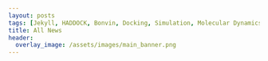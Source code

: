 ```yaml
---
layout: posts
tags: [Jekyll, HADDOCK, Bonvin, Docking, Simulation, Molecular Dynamics, Structural Biology, Computational Biology, Modelling, Protein Structure]
title: All News
header:
  overlay_image: /assets/images/main_banner.png
---
```

